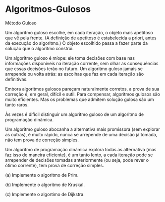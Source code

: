 # Algoritmos-Gulosos

Método Guloso

Um algoritmo guloso escolhe, em cada iteração, o objeto mais apetitoso que vê pela frente. (A definição de apetitoso é estabelecida a priori, antes da execução do algoritmo.) O objeto escolhido passa a fazer parte da solução que o algoritmo constrói.

Um algoritmo guloso é míope: ele toma decisões com base nas informações disponíveis na iteração corrente, sem olhar as consequências que essas decisões terão no futuro. Um algoritmo guloso jamais se arrepende ou volta atrás: as escolhas que faz em cada iteração são definitivas.

Embora algoritmos gulosos pareçam naturalmente corretos, a prova de sua correção é, em geral, difícil e sutil. Para compensar, algoritmos gulosos são muito eficientes. Mas os problemas que admitem solução gulosa são um tanto raros.

Às vezes é difícil distinguir um algoritmo guloso de um algoritmo de programação dinâmica. 

Um algoritmo guloso
abocanha a alternativa mais promissora (sem explorar as outras),
é muito rápido,
nunca se arrepende de uma decisão já tomada,
não tem prova de correção simples.

Um algoritmo de programação dinâmica
explora todas as alternativa (mas faz isso de maneira eficiente),
é um tanto lento,
a cada iteração pode se arrepender de decisões tomadas anteriormente (ou seja, pode rever o ótimo corrente),
tem prova de correção simples.



(a) Implemente o algoritmo de Prim.

(b) Implemente o algoritmo de Kruskal.

(c) Implemente o algortimo de Dijkstra.
